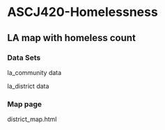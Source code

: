 ASCJ420-Homelessness
==========

## LA map with homeless count

### Data Sets
la_community data

la_district data


### Map page
district_map.html
